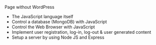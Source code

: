Page without WordPress

- The JavaScript language itself
- Control a database (MongoDB) with JavaScript
- Control the Web Browser with JavaScript
- Implement user registration, log-in, log-out & user generated content
- Setup a server by using Node JS and Express
